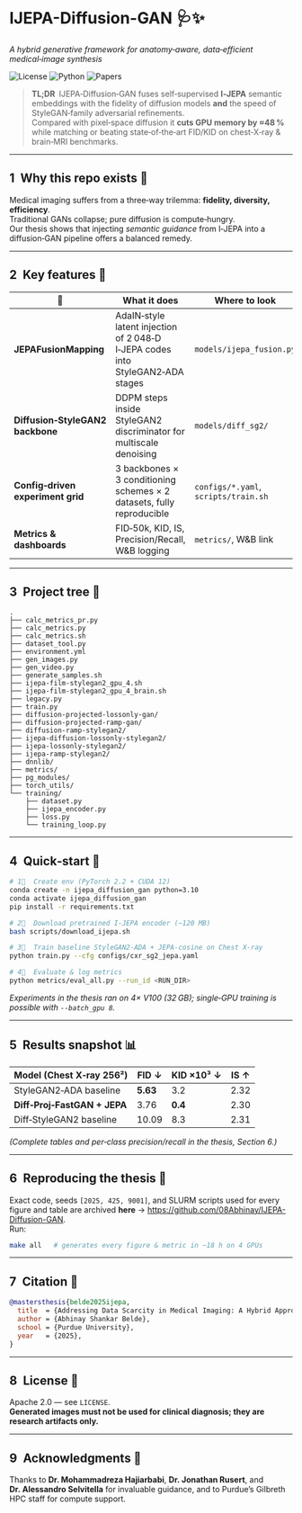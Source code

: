 # IJEPA-Diffusion-GAN 🩺✨  
*A hybrid generative framework for anatomy‑aware, data‑efficient medical‑image synthesis*

![License](https://img.shields.io/github/license/08Abhinay/IJEPA-Diffusion-GAN)
![Python](https://img.shields.io/badge/python-3.10%2B-blue)
![Papers](https://img.shields.io/badge/paper-Purdue%20M.S.%20Thesis-orange)

> **TL;DR** IJEPA‑Diffusion‑GAN fuses self‑supervised **I‑JEPA** semantic embeddings with the fidelity of diffusion models **and** the speed of StyleGAN‑family adversarial refinements.  
> Compared with pixel‑space diffusion it **cuts GPU memory by ≈48 %** while matching or beating state‑of‑the‑art FID/KID on chest‑X‑ray & brain‑MRI benchmarks.

---

## 1 Why this repo exists 🤔  

Medical imaging suffers from a three‑way trilemma: **fidelity, diversity, efficiency**.  
Traditional GANs collapse; pure diffusion is compute‑hungry.  
Our thesis shows that injecting *semantic guidance* from I‑JEPA into a diffusion‑GAN pipeline offers a balanced remedy.

---

## 2 Key features 🚀  

| 🔑  | What it does | Where to look |
|-----|--------------|---------------|
| **JEPAFusionMapping** | AdaIN‑style latent injection of 2 048‑D I‑JEPA codes into StyleGAN2‑ADA stages | `models/ijepa_fusion.py` |
| **Diffusion‑StyleGAN2 backbone** | DDPM steps inside StyleGAN2 discriminator for multiscale denoising | `models/diff_sg2/` |
| **Config‑driven experiment grid** | 3 backbones × 3 conditioning schemes × 2 datasets, fully reproducible | `configs/*.yaml`, `scripts/train.sh` |
| **Metrics & dashboards** | FID‑50k, KID, IS, Precision/Recall, W&B logging | `metrics/`, W&B link |

---

## 3 Project tree 🌲  

```text
.
├── calc_metrics_pr.py
├── calc_metrics.py
├── calc_metrics.sh
├── dataset_tool.py
├── environment.yml
├── gen_images.py
├── gen_video.py
├── generate_samples.sh
├── ijepa-film-stylegan2_gpu_4.sh
├── ijepa-film-stylegan2_gpu_4_brain.sh
├── legacy.py
├── train.py
├── diffusion-projected-lossonly-gan/
├── diffusion-projected-ramp-gan/
├── diffusion-ramp-stylegan2/
├── ijepa-diffusion-lossonly-stylegan2/
├── ijepa-lossonly-stylegan2/
├── ijepa-ramp-stylegan2/
├── dnnlib/
├── metrics/
├── pg_modules/
├── torch_utils/
└── training/
    ├── dataset.py
    ├── ijepa_encoder.py
    ├── loss.py
    └── training_loop.py
```

---

## 4 Quick‑start 🔧  

```bash
# 1⃣  Create env (PyTorch 2.2 + CUDA 12)
conda create -n ijepa_diffusion_gan python=3.10
conda activate ijepa_diffusion_gan
pip install -r requirements.txt

# 2⃣  Download pretrained I‑JEPA encoder (~120 MB)
bash scripts/download_ijepa.sh

# 3⃣  Train baseline StyleGAN2‑ADA + JEPA‑cosine on Chest X‑ray
python train.py --cfg configs/cxr_sg2_jepa.yaml

# 4⃣  Evaluate & log metrics
python metrics/eval_all.py --run_id <RUN_DIR>
```

*Experiments in the thesis ran on 4× V100 (32 GB); single‑GPU training is possible with `--batch_gpu 8`.*

---

## 5 Results snapshot 📊  

| Model (Chest X‑ray 256²) | FID ↓ | KID ×10³ ↓ | IS ↑ |
|--------------------------|-------|------------|------|
| StyleGAN2‑ADA baseline   | **5.63** | 3.2 | 2.32 |
| **Diff‑Proj‑FastGAN + JEPA** | 3.76 | **0.4** | 2.30 |
| Diff‑StyleGAN2 baseline  | 10.09 | 8.3 | 2.31 |

*(Complete tables and per‑class precision/recall in the thesis, Section 6.)*

---

## 6 Reproducing the thesis 📖  

Exact code, seeds `[2025, 425, 9001]`, and SLURM scripts used for every figure and table are archived **here** → <https://github.com/08Abhinay/IJEPA-Diffusion-GAN>.  
Run:

```bash
make all   # generates every figure & metric in ~18 h on 4 GPUs
```

---

## 7 Citation 📝  

```bibtex
@mastersthesis{belde2025ijepa,
  title  = {Addressing Data Scarcity in Medical Imaging: A Hybrid Approach Combining IJEPA, Diffusion, and GANs},
  author = {Abhinay Shankar Belde},
  school = {Purdue University},
  year   = {2025},
}
```

---

## 8 License 📄  

Apache 2.0 — see `LICENSE`.  
**Generated images must not be used for clinical diagnosis; they are research artifacts only.**

---

## 9 Acknowledgments 🙏  

Thanks to **Dr. Mohammadreza Hajiarbabi**, **Dr. Jonathan Rusert**, and **Dr. Alessandro Selvitella** for invaluable guidance, and to Purdue’s Gilbreth HPC staff for compute support.
